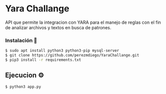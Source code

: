 # Yara Challange

API que permite la integracion con YARA para el manejo de reglas con el fin de analizar archivos y textos en busca de patrones.


### Instalación 🔧


``` bash
$ sudo apt install python3 python3-pip mysql-server
$ git clone https://github.com/perezmdiego/YaraChallange.git
$ pip3 install -r requirements.txt
```


## Ejecucion ⚙️

```
$ python3 app.py
```


